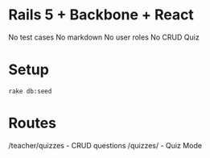 # Rails 5 + Backbone + React

No test cases
No markdown
No user roles
No CRUD Quiz

# Setup
`rake db:seed`

# Routes
/teacher/quizzes - CRUD questions
/quizzes/ - Quiz Mode
